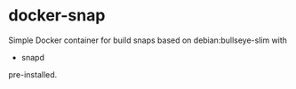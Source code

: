 # docker-snap
Simple Docker container for build snaps based on debian:bullseye-slim with

* snapd 

pre-installed.

